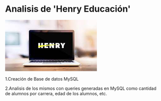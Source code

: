 # Analisis de 'Henry Educación'

![logo](https://github.com/Bearodriguez2022/PracticaAcademicaSQL/blob/main/comhenry.jfif) 



1.Creación de Base de datos MySQL

2.Analisis de los mismos con queries generadas en MySQL como cantidad de alumnos por carrera, edad de los alumnos, etc.
